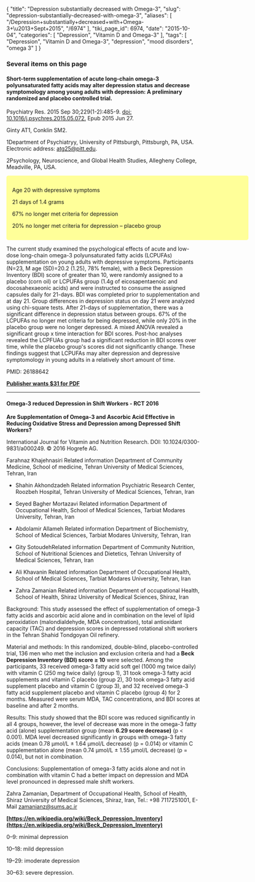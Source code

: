 {
    "title": "Depression substantially decreased with Omega-3",
    "slug": "depression-substantially-decreased-with-omega-3",
    "aliases": [
        "/Depression+substantially+decreased+with+Omega-3+\u2013+Sept+2015",
        "/6974"
    ],
    "tiki_page_id": 6974,
    "date": "2015-10-04",
    "categories": [
        "Depression",
        "Vitamin D and Omega-3"
    ],
    "tags": [
        "Depression",
        "Vitamin D and Omega-3",
        "depression",
        "mood disorders",
        "omega 3"
    ]
}


### Several items on this page

#### Short-term supplementation of acute long-chain omega-3 polyunsaturated fatty acids may alter depression status and decrease symptomology among young adults with depression: A preliminary randomized and placebo controlled trial.

Psychiatry Res. 2015 Sep 30;229(1-2):485-9. [doi: 10.1016/j.psychres.2015.05.072.](https://doi.org/10.1016/j.psychres.2015.05.072.) Epub 2015 Jun 27.

Ginty AT1, Conklin SM2.

1Department of Psychiatryy, University of Pittsburgh, Pittsburgh, PA, USA. Electronic address: atg25@pitt.edu.

2Psychology, Neuroscience, and Global Health Studies, Allegheny College, Meadville, PA, USA.

<div class="border" style="background-color:#FF9;padding:15px;margin:10px 0;border-radius:5px;width:600px">

Age 20 with depressive symptoms

21 days of 1.4 grams

67% no longer met criteria for depression

20% no longer met criteria for depression – placebo group

</div>

The current study examined the psychological effects of acute and low-dose long-chain omega-3 polyunsaturated fatty acids (LCPUFAs) supplementation on young adults with depressive symptoms. Participants (N=23, M age (SD)=20.2 (1.25), 78% female), with a Beck Depression Inventory (BDI) score of greater than 10, were randomly assigned to a placebo (corn oil) or LCPUFAs group (1.4g of eicosapentaenoic and docosahexaeonic acids) and were instructed to consume the assigned capsules daily for 21-days. BDI was completed prior to supplementation and at day 21. Group differences in depression status on day 21 were analyzed using chi-square tests. After 21-days of supplementation, there was a significant difference in depression status between groups. 67% of the LCPUFAs no longer met criteria for being depressed, while only 20% in the placebo group were no longer depressed. A mixed ANOVA revealed a significant group x time interaction for BDI scores. Post-hoc analyses revealed the LCPFUAs group had a significant reduction in BDI scores over time, while the placebo group's scores did not significantly change. These findings suggest that LCPUFAs may alter depression and depressive symptomology in young adults in a relatively short amount of time.

PMID: 26188642

 **[Publisher wants $31 for PDF](http://www.psy-journal.com/article/S0165-1781(15)00384-4/pdf)** 

---

#### Omega-3 reduced Depression in Shift Workers - RCT 2016

 **Are Supplementation of Omega-3 and Ascorbic Acid Effective in Reducing Oxidative Stress and Depression among Depressed Shift Workers?** 

International Journal for Vitamin and Nutrition Research. DOI: 10.1024/0300-9831/a000249. © 2016 Hogrefe AG.

Farahnaz Khajehnasiri Related information Department of Community Medicine, School of medicine, Tehran University of Medical Sciences, Tehran, Iran

* Shahin Akhondzadeh Related information Psychiatric Research Center, Roozbeh Hospital, Tehran University of Medical Sciences, Tehran, Iran

* Seyed Bagher Mortazavi Related information Department of Occupational Health, School of Medical Sciences, Tarbiat Modares University, Tehran, Iran

* Abdolamir Allameh Related information Department of Biochemistry, School of Medical Sciences, Tarbiat Modares University, Tehran, Iran

* Gity SotoudehRelated information Department of Community Nutrition, School of Nutritional Sciences and Dietetics, Tehran University of Medical Sciences, Tehran, Iran

* Ali Khavanin Related information Department of Occupational Health, School of Medical Sciences, Tarbiat Modares University, Tehran, Iran

* Zahra Zamanian Related information Department of occupational Health, School of Health, Shiraz University of Medical Sciences, Shiraz, Iran

Background: This study assessed the effect of supplementation of omega-3 fatty acids and ascorbic acid alone and in combination on the level of lipid peroxidation (malondialdehyde, MDA concentration), total antioxidant capacity (TAC) and depression scores in depressed rotational shift workers in the Tehran Shahid Tondgoyan Oil refinery. 

Material and methods: In this randomized, double-blind, placebo-controlled trial, 136 men who met the inclusion and exclusion criteria and had a  **Beck Depression Inventory (BDI) score ≥ 10**  were selected. Among the participants, 33 received omega-3 fatty acid soft gel (1000 mg twice daily) with vitamin C (250 mg twice daily) (group 1), 31 took omega-3 fatty acid supplements and vitamin C placebo (group 2), 30 took omega-3 fatty acid supplement placebo and vitamin C (group 3), and 32 received omega-3 fatty acid supplement placebo and vitamin C placebo (group 4) for 2 months. Measured were serum MDA, TAC concentrations, and BDI scores at baseline and after 2 months. 

Results: This study showed that the BDI score was reduced significantly in all 4 groups, however, the level of decrease was more in the omega-3 fatty acid (alone) supplementation group (mean  **6.29 score decrease)**  (p < 0.001). MDA level decreased significantly in groups with omega-3 fatty acids (mean 0.78 μmol/L ± 1.64 μmol/L decrease) (p = 0.014) or vitamin C supplementation alone (mean 0.74 μmol/L ± 1.55 μmol/L decrease) (p = 0.014), but not in combination. 

Conclusions: Supplementation of omega-3 fatty acids alone and not in combination with vitamin C had a better impact on depression and MDA level pronounced in depressed male shift workers.

Zahra Zamanian, Department of Occupational Health, School of Health, Shiraz University of Medical Sciences, Shiraz, Iran, Tel.: +98 7117251001, E-Mail zamanianz@sums.ac.ir

 **[https://en.wikipedia.org/wiki/Beck_Depression_Inventory](https://en.wikipedia.org/wiki/Beck_Depression_Inventory)** 

0–9: minimal depression

10–18: mild depression

19–29: imoderate depression

30–63: severe depression.
